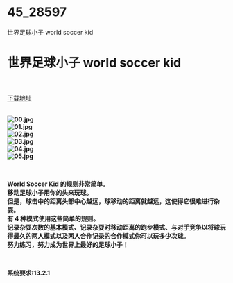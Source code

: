 # 45_28597
世界足球小子 world soccer kid
# 世界足球小子 world soccer kid
 <br/></br>
[下载地址](https://www.switch520.cc/article/28597 "下载地址")
<br/></br>

<p><strong><img title="00.jpg" src="https://www.switch520.cc/muke_img/2022_03_24_4e5f14cfa2b7b.jpg" alt="00.jpg"></strong><br>
<strong><img title="01.jpg" src="https://www.switch520.cc/muke_img/2022_03_24_2b141759cc9b3.jpg" alt="01.jpg"></strong><br>
<strong><img title="02.jpg" src="https://www.switch520.cc/muke_img/2022_03_24_96a2b04c2bbdf.jpg" alt="02.jpg"></strong><br>
<strong><img title="03.jpg" src="https://www.switch520.cc/muke_img/2022_03_24_d7b2585c002bd.jpg" alt="03.jpg"></strong><br>
<strong><img title="04.jpg" src="https://www.switch520.cc/muke_img/2022_03_24_7c87223cf17ca.jpg" alt="04.jpg"></strong><br>
<strong><img title="05.jpg" src="https://www.switch520.cc/muke_img/2022_03_24_098a3dbfea884.jpg" alt="05.jpg">&nbsp;</strong></p>
<p>&nbsp;</p>
<p><strong>World Soccer Kid 的规则非常简单。</strong><br>
<strong>移动足球小子用你的头来玩球。</strong><br>
<strong>但是，球击中的距离头部中心越远，球移动的距离就越远，这使得它很难进行杂耍。</strong><br>
<strong>有 4 种模式使用这些简单的规则。</strong><br>
<strong>记录杂耍次数的基本模式、记录杂耍时移动距离的跑步模式、与对手竞争以将球玩得最久的两人模式以及两人合作记录的合作模式你可以玩多少次球。</strong><br>
<strong>努力练习，努力成为世界上最好的足球小子！</strong></p>
<p>&nbsp;</p>
<p><strong>系统要求:13.2.1</strong></p>



